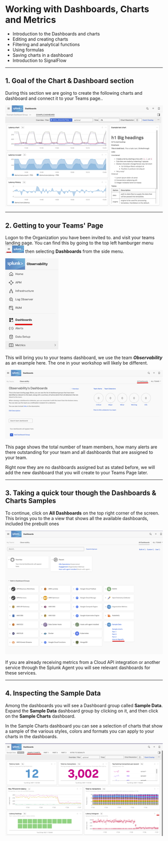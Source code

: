 # Working with Dashboards, Charts and Metrics

* Introduction to the Dashboards and charts
* Editing and creating charts
* Filtering and analytical functions
* Using formulas
* Saving charts in a dashboard
* Introduction to SignalFlow

---
## 1. Goal of the Chart & Dashboard section

 During this section we are going to create the following charts and dashboard and connect it to your Teams page.. 

![Example Dashboard](../images/dashboards/M-Dashboard-Example.png)

---
## 2. Getting to your Teams' Page

Logon to the Organization you have been invited to. and visit your teams landing page.
You can find this by going to the top left hamburger menu ![Hamburger-menu](../images/dashboards/Hamburgermenu.png) then selecting **Dashboards** from the side menu. 

![Team Dashboard0](../images/dashboards/M-Dashboards-0.png)

This will bring you to your teams dashboard, we use the team ***Observability*** as an example here. The one  in your workshop will likely be different.

![Team Dashboard1](../images/dashboards/M-Dashboards-1.png)

This page shows the total number of team members, how many alerts are there outstanding for your team and all dashboards that are assigned to your team.

Right now they are no dashboards assigned but as stated before, we will add the new dashboard that you will create to your Teams Page later.

---
## 3.  Taking a quick tour though the Dashboards & Charts Samples

To continue, click on **All Dashboards** on the top right corner of the screen.
This brings you to the a view that shows all the available dashboards, included the prebuilt ones 

![Dashboards2](../images/dashboards/M-Dashboards-2.png)

If you are already receiving metrics from a Cloud API integration or another service through the Splunk Agent you will see relevant dashboards for these services.

---

## 4. Inspecting the Sample Data

Among the dashboards you will see a Dashboard group called **Sample Data**. Expand the **Sample Data** dashboard group by clicking on it, and then click on the **Sample Charts** dashboard.

In the Sample Charts dashboard you can see a selection of charts that show a sample of the various styles, colors and formats you can apply to your charts in the dashboards.

![Sample Data-2](../images/dashboards/M-Dashboards-4.png)

